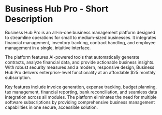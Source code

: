 # Business Hub Pro - Short Description

Business Hub Pro is an all-in-one business management platform designed to streamline operations for small to medium-sized businesses. It integrates financial management, inventory tracking, contract handling, and employee management in a single, intuitive interface.

The platform features AI-powered tools that automatically generate contracts, analyze financial data, and provide actionable business insights. With robust security measures and a modern, responsive design, Business Hub Pro delivers enterprise-level functionality at an affordable $25 monthly subscription.

Key features include invoice generation, expense tracking, budget planning, tax management, financial reporting, bank reconciliation, and seamless data integration across all modules. The platform eliminates the need for multiple software subscriptions by providing comprehensive business management capabilities in one secure, accessible solution.